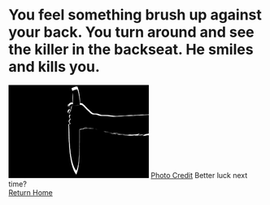 # You feel something brush up against your back. You turn around and see the killer in the backseat. He smiles and kills you.  
![image](../images/arm1.png)
[Photo Credit](https://pxhere.com/en/photo/1341086)
Better luck next time?  
[Return Home](../sense-danger2.md)
